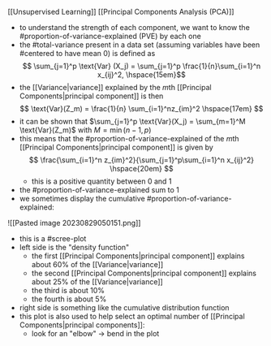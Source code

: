 [[Unsupervised Learning]] [[Principal Components Analysis (PCA)]]

- to understand the strength of each component, we want to know the #proportion-of-variance-explained (PVE) by each one
- the #total-variance present in a data set (assuming variables have been #centered to have mean 0) is defined as$$
  \sum_{j=1}^p \text{Var} (X_j) = \sum_{j=1}^p \frac{1}{n}\sum_{i=1}^n x_{ij}^2, \hspace{15em}$$
- the [[Variance|variance]] explained by the $m$th [[Principal Components|principal component]] is then$$
  \text{Var}(Z_m) = \frac{1}{n} \sum_{i=1}^nz_{im}^2 \hspace{17em}
  $$
- it can be shown that $\sum_{j=1}^p \text{Var}(X_j) = \sum_{m=1}^M \text{Var}(Z_m)$ with $M=\min(n-1, p)$ 
- this means that the #proportion-of-variance-explained of the $m$th [[Principal Components|principal component]] is given by
$$
  \frac{\sum_{i=1}^n z_{im}^2}{\sum_{j=1}^p\sum_{i=1}^n x_{ij}^2} \hspace{20em}
  $$
  - this is a positive quantity between 0 and 1
- the #proportion-of-variance-explained sum to 1
- we sometimes display the cumulative #proportion-of-variance-explained:

![[Pasted image 20230829050151.png]]

- this is a #scree-plot
- left side is the "density function"
	- the first [[Principal Components|principal component]] explains about 60% of the [[Variance|variance]]
	- the second [[Principal Components|principal component]] explains about 25% of the [[Variance|variance]] 
	- the third is about 10%
	- the fourth is about 5%
- right side is something like the cumulative distribution function
- this plot is also used to help select an optimal number of [[Principal Components|principal components]]:
	- look for an "elbow" $\rightarrow$ bend in the plot